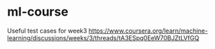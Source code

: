 # ml-course

Useful test cases for week3
https://www.coursera.org/learn/machine-learning/discussions/weeks/3/threads/tA3ESpq0EeW70BJZtLVfGQ
